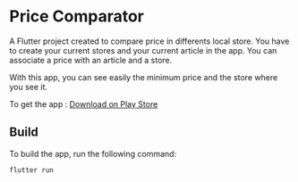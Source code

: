 # Price Comparator

A Flutter project created to compare price in differents local store. You have to create your current stores and your current article in the app. You can associate a price with an article and a store.

With this app, you can see easily the minimum price and the store where you see it.

To get the app : [Download on Play Store](https://play.google.com/store/apps/details?id=the_dead_masked_company.price_comparator)

## Build

To build the app, run the following command:

```flutter run```